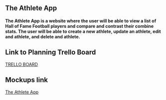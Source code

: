 ## The Athlete App 

#### The Athlete App is a website where the user will be able to view a list of Hall of Fame Football players and compare and contrast their combine stats. The user will be able to create a new athlete, update an athlete, edit and athlete, and delete and athlete.  


## Link to Planning Trello Board 
[TRELLO BOARD](https://trello.com/invite/b/E5kM6Qe1/ATTIa7d68ce3fd02e79c70df033c9d9e48d0DE1BC5B4/the-athlete-app)


## Mockups link 

[The Athlete App](https://wireframepro.mockflow.com/editor.jsp?editor=on&publicid=Mbc724dbb76525eb7850de4c703f70ee51670376691364&perm=Create&projectid=MeKwTdVtEh&spaceid=Mcx6Btmn5ob&ptitle=Wireframe&bgcolor=white&category=web&pcompany=Cb52bb30e1969434c917e9cf193b4fc4c#/page/2e415d132a4f4f1c84a7184dc957ba4a)